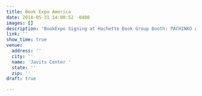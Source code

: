 ```yaml
---
title: Book Expo America
date: 2018-05-31 14:00:52 -0400
images: []
description: 'BookExpo Signing at Hachette Book Group Booth: PACHINKO and FFFM Signing'
link: ''
show_time: true
venue:
  address: ''
  city: ''
  name: 'Javits Center '
  state: ''
  zip: ''
draft: true

---
```

